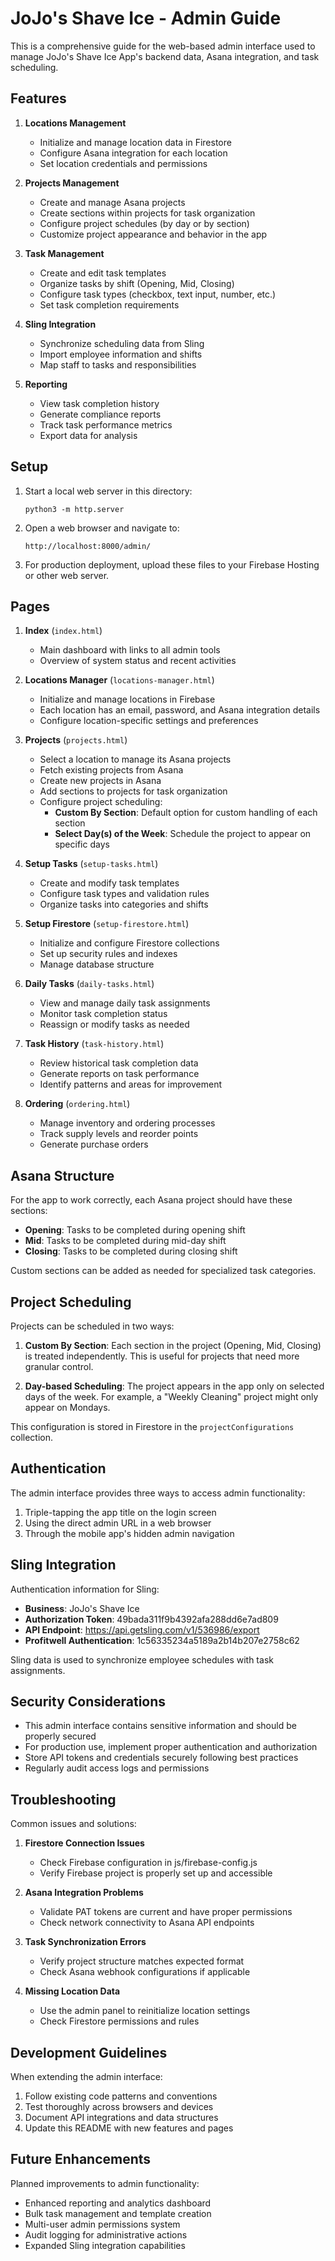 # JoJo's Shave Ice - Admin Guide

This is a comprehensive guide for the web-based admin interface used to manage JoJo's Shave Ice App's backend data, Asana integration, and task scheduling.

## Features

1. **Locations Management**
   - Initialize and manage location data in Firestore
   - Configure Asana integration for each location
   - Set location credentials and permissions

2. **Projects Management**
   - Create and manage Asana projects
   - Create sections within projects for task organization
   - Configure project schedules (by day or by section)
   - Customize project appearance and behavior in the app

3. **Task Management**
   - Create and edit task templates
   - Organize tasks by shift (Opening, Mid, Closing)
   - Configure task types (checkbox, text input, number, etc.)
   - Set task completion requirements

4. **Sling Integration**
   - Synchronize scheduling data from Sling
   - Import employee information and shifts
   - Map staff to tasks and responsibilities

5. **Reporting**
   - View task completion history
   - Generate compliance reports
   - Track task performance metrics
   - Export data for analysis

## Setup

1. Start a local web server in this directory:
   ```
   python3 -m http.server
   ```

2. Open a web browser and navigate to:
   ```
   http://localhost:8000/admin/
   ```

3. For production deployment, upload these files to your Firebase Hosting or other web server.

## Pages

1. **Index** (`index.html`)
   - Main dashboard with links to all admin tools
   - Overview of system status and recent activities

2. **Locations Manager** (`locations-manager.html`)
   - Initialize and manage locations in Firebase
   - Each location has an email, password, and Asana integration details
   - Configure location-specific settings and preferences

3. **Projects** (`projects.html`)
   - Select a location to manage its Asana projects
   - Fetch existing projects from Asana
   - Create new projects in Asana
   - Add sections to projects for task organization
   - Configure project scheduling:
     - **Custom By Section**: Default option for custom handling of each section
     - **Select Day(s) of the Week**: Schedule the project to appear on specific days

4. **Setup Tasks** (`setup-tasks.html`)
   - Create and modify task templates
   - Configure task types and validation rules
   - Organize tasks into categories and shifts

5. **Setup Firestore** (`setup-firestore.html`)
   - Initialize and configure Firestore collections
   - Set up security rules and indexes
   - Manage database structure

6. **Daily Tasks** (`daily-tasks.html`)
   - View and manage daily task assignments
   - Monitor task completion status
   - Reassign or modify tasks as needed

7. **Task History** (`task-history.html`)
   - Review historical task completion data
   - Generate reports on task performance
   - Identify patterns and areas for improvement

8. **Ordering** (`ordering.html`)
   - Manage inventory and ordering processes
   - Track supply levels and reorder points
   - Generate purchase orders

## Asana Structure

For the app to work correctly, each Asana project should have these sections:
- **Opening**: Tasks to be completed during opening shift
- **Mid**: Tasks to be completed during mid-day shift
- **Closing**: Tasks to be completed during closing shift

Custom sections can be added as needed for specialized task categories.

## Project Scheduling

Projects can be scheduled in two ways:

1. **Custom By Section**: Each section in the project (Opening, Mid, Closing) is treated independently.
   This is useful for projects that need more granular control.

2. **Day-based Scheduling**: The project appears in the app only on selected days of the week.
   For example, a "Weekly Cleaning" project might only appear on Mondays.

This configuration is stored in Firestore in the `projectConfigurations` collection.

## Authentication

The admin interface provides three ways to access admin functionality:

1. Triple-tapping the app title on the login screen
2. Using the direct admin URL in a web browser
3. Through the mobile app's hidden admin navigation

## Sling Integration

Authentication information for Sling:
- **Business**: JoJo's Shave Ice
- **Authorization Token**: 49bada311f9b4392afa288dd6e7ad809
- **API Endpoint**: https://api.getsling.com/v1/536986/export
- **Profitwell Authentication**: 1c56335234a5189a2b14b207e2758c62

Sling data is used to synchronize employee schedules with task assignments.

## Security Considerations

- This admin interface contains sensitive information and should be properly secured
- For production use, implement proper authentication and authorization
- Store API tokens and credentials securely following best practices
- Regularly audit access logs and permissions

## Troubleshooting

Common issues and solutions:

1. **Firestore Connection Issues**
   - Check Firebase configuration in js/firebase-config.js
   - Verify Firebase project is properly set up and accessible

2. **Asana Integration Problems**
   - Validate PAT tokens are current and have proper permissions
   - Check network connectivity to Asana API endpoints

3. **Task Synchronization Errors**
   - Verify project structure matches expected format
   - Check Asana webhook configurations if applicable

4. **Missing Location Data**
   - Use the admin panel to reinitialize location settings
   - Check Firestore permissions and rules

## Development Guidelines

When extending the admin interface:

1. Follow existing code patterns and conventions
2. Test thoroughly across browsers and devices
3. Document API integrations and data structures
4. Update this README with new features and pages

## Future Enhancements

Planned improvements to admin functionality:

- Enhanced reporting and analytics dashboard
- Bulk task management and template creation
- Multi-user admin permissions system
- Audit logging for administrative actions
- Expanded Sling integration capabilities 
